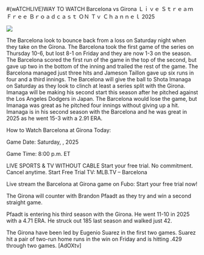 #(wATCHLIVE)WAY TO WATCH Barcelona vs Girona Ｌｉｖｅ Ｓｔｒｅａｍ Ｆｒｅｅ Ｂｒｏａｄｃａｓｔ ＯＮ Ｔｖ Ｃｈａｎｎｅｌ  2025  
  
  
[![](https://i.imgur.com/qSNzIqt.png)](https://movie.rssnews.media/FpMQekz.php)  
  
The Barcelona look to bounce back from a loss on Saturday night when they take on the Girona. The Barcelona took the first game of the series on Thursday 10-6, but lost 8-1 on Friday and they are now 1-3 on the season. The Barcelona scored the first run of the game in the top of the second, but gave up two in the bottom of the inning and trailed the rest of the game. The Barcelona managed just three hits and Jameson Taillon gave up six runs in four and a third innings. The Barcelona will give the ball to Shota Imanaga on Saturday as they look to clinch at least a series split with the Girona. Imanaga will be making his second start this season after he pitched against the Los Angeles Dodgers in Japan. The Barcelona would lose the game, but Imanaga was great as he pitched four innings without giving up a hit. Imanaga is in his second season with the Barcelona and he was great in 2025 as he went 15-3 with a 2.91 ERA.

How to Watch Barcelona at Girona Today:

Game Date: Saturday, , 2025

Game Time: 8:00 p.m. ET

LIVE SPORTS & TV WITHOUT CABLE
Start your free trial. No commitment. Cancel anytime.
Start Free Trial
TV: MLB.TV – Barcelona

Live stream the Barcelona at Girona game on Fubo: Start your free trial now!

The Girona will counter with Brandon Pfaadt as they try and win a second straight game.

Pfaadt is entering his third season with the Girona. He went 11-10 in 2025 with a 4.71 ERA. He struck out 185 last season and walked just 42.

The Girona have been led by Eugenio Suarez in the first two games. Suarez hit a pair of two-run home runs in the win on Friday and is hitting .429 through two games. [AdOXtv]